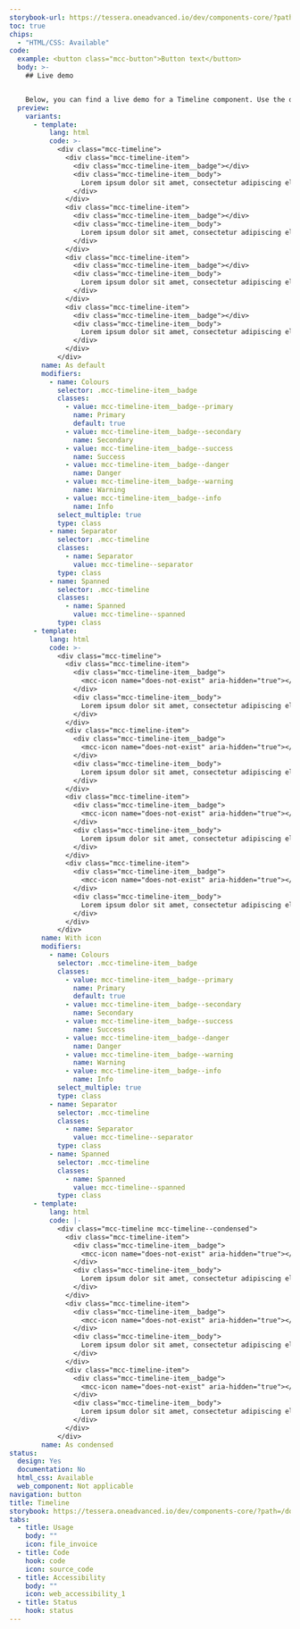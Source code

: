 ```yaml
---
storybook-url: https://tessera.oneadvanced.io/dev/components-core/?path=/docs/html-button--as-default
toc: true
chips:
  - "HTML/CSS: Available"
code:
  example: <button class="mcc-button">Button text</button>
  body: >-
    ## Live demo


    Below, you can find a live demo for a Timeline component. Use the drop-down menus and radio buttons to view the different Timeline Types and Variants.
  preview:
    variants:
      - template:
          lang: html
          code: >-
            <div class="mcc-timeline">
              <div class="mcc-timeline-item">
                <div class="mcc-timeline-item__badge"></div>
                <div class="mcc-timeline-item__body">
                  Lorem ipsum dolor sit amet, consectetur adipiscing elit, sed do eiusmod tempor incididunt ut labore et dolore magna aliqua.
                </div>
              </div>
              <div class="mcc-timeline-item">
                <div class="mcc-timeline-item__badge"></div>
                <div class="mcc-timeline-item__body">
                  Lorem ipsum dolor sit amet, consectetur adipiscing elit, sed do eiusmod tempor incididunt ut labore et dolore magna aliqua.
                </div>
              </div>
              <div class="mcc-timeline-item">
                <div class="mcc-timeline-item__badge"></div>
                <div class="mcc-timeline-item__body">
                  Lorem ipsum dolor sit amet, consectetur adipiscing elit, sed do eiusmod tempor incididunt ut labore et dolore magna aliqua.
                </div>
              </div>
              <div class="mcc-timeline-item">
                <div class="mcc-timeline-item__badge"></div>
                <div class="mcc-timeline-item__body">
                  Lorem ipsum dolor sit amet, consectetur adipiscing elit, sed do eiusmod tempor incididunt ut labore et dolore magna aliqua.
                </div>
              </div>
            </div>
        name: As default
        modifiers:
          - name: Colours
            selector: .mcc-timeline-item__badge
            classes:
              - value: mcc-timeline-item__badge--primary
                name: Primary
                default: true
              - value: mcc-timeline-item__badge--secondary
                name: Secondary
              - value: mcc-timeline-item__badge--success
                name: Success
              - value: mcc-timeline-item__badge--danger
                name: Danger
              - value: mcc-timeline-item__badge--warning
                name: Warning
              - value: mcc-timeline-item__badge--info
                name: Info
            select_multiple: true
            type: class
          - name: Separator
            selector: .mcc-timeline
            classes:
              - name: Separator
                value: mcc-timeline--separator
            type: class
          - name: Spanned
            selector: .mcc-timeline
            classes:
              - name: Spanned
                value: mcc-timeline--spanned
            type: class
      - template:
          lang: html
          code: >-
            <div class="mcc-timeline">
              <div class="mcc-timeline-item">
                <div class="mcc-timeline-item__badge">
                  <mcc-icon name="does-not-exist" aria-hidden="true"></mcc-icon>
                </div>
                <div class="mcc-timeline-item__body">
                  Lorem ipsum dolor sit amet, consectetur adipiscing elit, sed do eiusmod tempor incididunt ut labore et dolore magna aliqua.
                </div>
              </div>
              <div class="mcc-timeline-item">
                <div class="mcc-timeline-item__badge">
                  <mcc-icon name="does-not-exist" aria-hidden="true"></mcc-icon>
                </div>
                <div class="mcc-timeline-item__body">
                  Lorem ipsum dolor sit amet, consectetur adipiscing elit, sed do eiusmod tempor incididunt ut labore et dolore magna aliqua.
                </div>
              </div>
              <div class="mcc-timeline-item">
                <div class="mcc-timeline-item__badge">
                  <mcc-icon name="does-not-exist" aria-hidden="true"></mcc-icon>
                </div>
                <div class="mcc-timeline-item__body">
                  Lorem ipsum dolor sit amet, consectetur adipiscing elit, sed do eiusmod tempor incididunt ut labore et dolore magna aliqua.
                </div>
              </div>
              <div class="mcc-timeline-item">
                <div class="mcc-timeline-item__badge">
                  <mcc-icon name="does-not-exist" aria-hidden="true"></mcc-icon>
                </div>
                <div class="mcc-timeline-item__body">
                  Lorem ipsum dolor sit amet, consectetur adipiscing elit, sed do eiusmod tempor incididunt ut labore et dolore magna aliqua.
                </div>
              </div>
            </div>
        name: With icon
        modifiers:
          - name: Colours
            selector: .mcc-timeline-item__badge
            classes:
              - value: mcc-timeline-item__badge--primary
                name: Primary
                default: true
              - value: mcc-timeline-item__badge--secondary
                name: Secondary
              - value: mcc-timeline-item__badge--success
                name: Success
              - value: mcc-timeline-item__badge--danger
                name: Danger
              - value: mcc-timeline-item__badge--warning
                name: Warning
              - value: mcc-timeline-item__badge--info
                name: Info
            select_multiple: true
            type: class
          - name: Separator
            selector: .mcc-timeline
            classes:
              - name: Separator
                value: mcc-timeline--separator
            type: class
          - name: Spanned
            selector: .mcc-timeline
            classes:
              - name: Spanned
                value: mcc-timeline--spanned
            type: class
      - template:
          lang: html
          code: |-
            <div class="mcc-timeline mcc-timeline--condensed">
              <div class="mcc-timeline-item">
                <div class="mcc-timeline-item__badge">
                  <mcc-icon name="does-not-exist" aria-hidden="true"></mcc-icon>
                </div>
                <div class="mcc-timeline-item__body">
                  Lorem ipsum dolor sit amet, consectetur adipiscing elit.
                </div>
              </div>
              <div class="mcc-timeline-item">
                <div class="mcc-timeline-item__badge">
                  <mcc-icon name="does-not-exist" aria-hidden="true"></mcc-icon>
                </div>
                <div class="mcc-timeline-item__body">
                  Lorem ipsum dolor sit amet, consectetur adipiscing elit.
                </div>
              </div>
              <div class="mcc-timeline-item">
                <div class="mcc-timeline-item__badge">
                  <mcc-icon name="does-not-exist" aria-hidden="true"></mcc-icon>
                </div>
                <div class="mcc-timeline-item__body">
                  Lorem ipsum dolor sit amet, consectetur adipiscing elit.
                </div>
              </div>
            </div>
        name: As condensed
status:
  design: Yes
  documentation: No
  html_css: Available
  web_component: Not applicable
navigation: button
title: Timeline
storybook: https://tessera.oneadvanced.io/dev/components-core/?path=/docs/html-timeline--as-default
tabs:
  - title: Usage
    body: ""
    icon: file_invoice
  - title: Code
    hook: code
    icon: source_code
  - title: Accessibility
    body: ""
    icon: web_accessibility_1
  - title: Status
    hook: status
---
```

